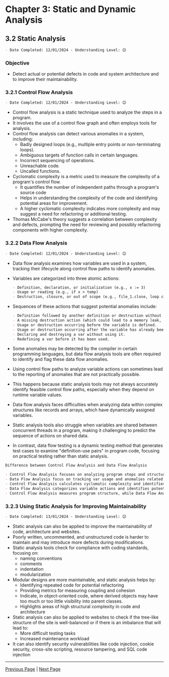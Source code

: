 # Chapter 3: Static and Dynamic Analysis

## 3.2 Static Analysis

```markdown
- Date Completed: 12/01/2024 - Understanding Level: 😊
```

### Objective

- Detect actual or potential defects in code and system architecture and to improve their maintainability.

### 3.2.1 Control Flow Analysis

```markdown
- Date Completed: 12/01/2024 - Understanding Level: 😊
```

- Control flow analysis is a static technique used to analyze the steps in a program.
- It involves the use of a control flow graph and often employs tools for analysis.
- Control flow analysis can detect various anomalies in a system, including:
  - Badly designed loops (e.g., multiple entry points or non-terminating loops).
  - Ambiguous targets of function calls in certain languages.
  - Incorrect sequencing of operations.
  - Unreachable code.
  - Uncalled functions.
- Cyclomatic complexity is a metric used to measure the complexity of a program's control flow.
  - It quantifies the number of independent paths through a program's source code
  - Helps in understanding the complexity of the code and identifying potential areas for improvement.
  - A higher cyclomatic complexity indicates more complexity and may suggest a need for refactoring or additional testing.
- Thomas McCabe's theory suggests a correlation between complexity and defects, prompting the need for reviewing and possibly refactoring components with higher complexity.

### 3.2.2 Data Flow Analysis

```markdown
- Date Completed: 12/01/2024 - Understanding Level: 😊
```

- Data flow analysis examines how variables are used in a system, tracking their lifecycle along control flow paths to identify anomalies.
- Variables are categorized into three atomic actions:

  ```markdown
  - Definition, declaration, or initialization (e.g., x := 3)
  - Usage or reading (e.g., if x > temp)
  - Destruction, closure, or out of scope (e.g., file_1.close, loop control var (i) on exit from loop)
  ```

- Sequences of these actions that suggest potential anomalies include:

  ```markdown
  - Definition followed by another definition or destruction without any intervening usage.
  - A missing destruction action (which could lead to a memory leak, especially for dynamically variables).
  - Usage or destruction occurring before the variable is defined.
  - Usage or destruction occurring after the variable has already been destroyed.
  - Declaring and destroying a var without using it.
  - Redefining a var before it has been used.
  ```

- Some anomalies may be detected by the compiler in certain programming languages, but data flow analysis tools are often required to identify and flag these data flow anomalies.
- Using control flow paths to analyze variable actions can sometimes lead to the reporting of anomalies that are not practically possible.
- This happens because static analysis tools may not always accurately identify feasible control flow paths, especially when they depend on runtime variable values.
- Data flow analysis faces difficulties when analyzing data within complex structures like records and arrays, which have dynamically assigned variables.
- Static analysis tools also struggle when variables are shared between concurrent threads in a program, making it challenging to predict the sequence of actions on shared data.
- In contrast, data flow testing is a dynamic testing method that generates test cases to examine "definition-use pairs" in program code, focusing on practical testing rather than static analysis.

```markdown
Difference between Control Flow Analysis and Data Flow Analysis

- Control Flow Analysis focuses on analyzing program steps and structure.
- Data Flow Analysis focus on tracking var usage and anomalies related to var actions and sequences.
- Control Flow Analysis calculates cyclomatic complexity and identifies high-complexity components.
- Data Flow Analysis categorizes variable actions and identifies potential anomalies.
- Control Flow Analysis measures program structure, while Data Flow Analysis examines variable behavior.
```

### 3.2.3 Using Static Analysis for Improving Maintainability

```markdown
- Date Completed: 13/01/2024 - Understanding Level: 😊
```

- Static analysis can also be applied to improve the maintainability of code, architecture and websites.
- Poorly written, uncommented, and unstructured code is harder to maintain and may introduce more defects during modifications.
- Static analysis tools check for compliance with coding standards, focusing on:
  - naming conventions
  - comments
  - indentation
  - modularization
- Modular designs are more maintainable, and static analysis helps by:
  - Identifying repeated code for potential refactoring
  - Providing metrics for measuring coupling and cohesion
  - Indicate, in object-oriented code, where derived objects may have too much or too little visibility into parent classes.
  - Highlights areas of high structural complexity in code and architecture
- Static analysis can also be applied to websites to check if the tree-like structure of the site is well-balanced or if there is an imbalance that will lead to:
  - More difficult testing tasks
  - Increased maintenance workload
- It can also identify security vulnerabilities like code injection, cookie security, cross-site scripting, resource tampering, and SQL code injection

---

[Previous Page](3.1-introduction.md) | [Next Page](3.3-dynamic-analysis.md)

